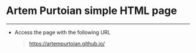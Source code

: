 # Artem Purtoian simple HTML page
---

* Access the page with the following URL
  > https://artempurtoian.github.io/